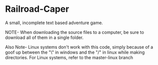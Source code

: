 # Railroad-Caper

A small, incomplete text based adventure game.


NOTE-
When downloading the source files to a computer, be sure to download all of them in a single folder.


Also Note- 
Linux systems don't work with this code, simply because of a goof up between the "\\" in windows and the "/" in linux while making directories.
For Linux systems, refer to the master-linux branch
